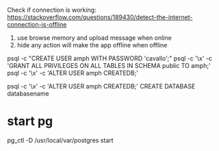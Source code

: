 Check if connection is working:
https://stackoverflow.com/questions/189430/detect-the-internet-connection-is-offline

1. use browse memory and upload message when online
2. hide any action will make the app offline when offline

psql -c "CREATE USER amph WITH PASSWORD 'cavallo';"
psql -c '\x' -c 'GRANT ALL PRIVILEGES ON ALL TABLES IN SCHEMA public TO amph;'
psql -c '\x' -c 'ALTER USER amph CREATEDB;'

psql -c '\x' -c 'ALTER USER amph CREATEDB;'
CREATE DATABASE databasename

# start pg

pg_ctl -D /usr/local/var/postgres start
